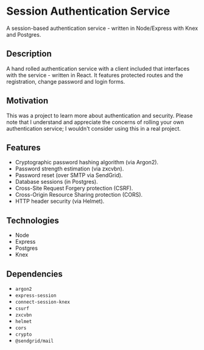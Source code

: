 # Session Authentication Service

A session-based authentication service - written in Node/Express with Knex and Postgres.

## Description

A hand rolled authentication service with a client included that interfaces with the service - written in React. It features protected routes and the registration, change password and login forms.

## Motivation

This was a project to learn more about authentication and security. Please note that I understand and appreciate the concerns of rolling your own authentication service; I wouldn't consider using this in a real project.

## Features

- Cryptographic password hashing algorithm (via Argon2).
- Password strength estimation (via zxcvbn).
- Password reset (over SMTP via SendGrid).
- Database sessions (in Postgres).
- Cross-Site Request Forgery protection (CSRF).
- Cross-Origin Resource Sharing protection (CORS).
- HTTP header security (via Helmet).

## Technologies

- Node
- Express
- Postgres
- Knex

## Dependencies

- `argon2`
- `express-session`
- `connect-session-knex`
- `csurf`
- `zxcvbn`
- `helmet`
- `cors`
- `crypto`
- `@sendgrid/mail`
